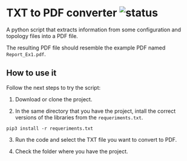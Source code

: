 # TXT to PDF converter ![status](https://img.shields.io/badge/Status-Finished-red.svg)
A python script that extracts information from some configuration and topology files into a PDF file.

The resulting PDF file should resemble the example PDF named `Report_Ex1.pdf`.

## How to use it
Follow the next steps to try the script:

1. Download or clone the project.

2. In the same directory that you have the project, intall the correct versions of the libraries from the `requeriments.txt`.

```
pip3 install -r requeriments.txt
```

3. Run the code and select the TXT file you want to convert to PDF.

4. Check the folder where you have the project.
